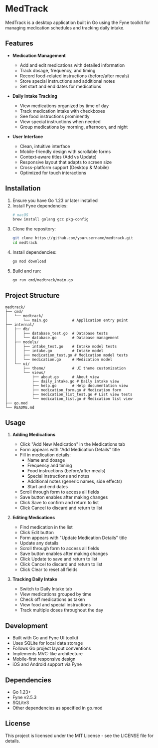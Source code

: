 # MedTrack

MedTrack is a desktop application built in Go using the Fyne toolkit for managing medication schedules and tracking daily intake.

## Features

- **Medication Management**
  - Add and edit medications with detailed information
  - Track dosage, frequency, and timing
  - Record food-related instructions (before/after meals)
  - Store special instructions and additional notes
  - Set start and end dates for medications

- **Daily Intake Tracking**
  - View medications organized by time of day
  - Track medication intake with checkboxes
  - See food instructions prominently
  - View special instructions when needed
  - Group medications by morning, afternoon, and night

- **User Interface**
  - Clean, intuitive interface
  - Mobile-friendly design with scrollable forms
  - Context-aware titles (Add vs Update)
  - Responsive layout that adapts to screen size
  - Cross-platform support (Desktop & Mobile)
  - Optimized for touch interactions

## Installation

1. Ensure you have Go 1.23 or later installed
2. Install Fyne dependencies:
   ```bash
   # macOS
   brew install golang gcc pkg-config
   ```
3. Clone the repository:
   ```bash
   git clone https://github.com/yourusername/medtrack.git
   cd medtrack
   ```
4. Install dependencies:
   ```bash
   go mod download
   ```
5. Build and run:
   ```bash
   go run cmd/medtrack/main.go
   ```

## Project Structure

```
medtrack/
├── cmd/
│   └── medtrack/
│       └── main.go           # Application entry point
├── internal/
│   ├── db/
│   │   ├── database_test.go  # Database tests
│   │   └── database.go       # Database management
│   ├── models/
│   │   ├── intake_test.go    # Intake model tests
│   │   ├── intake.go         # Intake model
│   │   ├── medication_test.go # Medication model tests
│   │   └── medication.go     # Medication model
│   └── ui/
│       ├── theme/            # UI theme customization
│       └── views/
│           ├── about.go      # About view
│           ├── daily_intake.go # Daily intake view
│           ├── help.go       # Help documentation view
│           ├── medication_form.go # Medication form
│           ├── medication_list_test.go # List view tests
│           └── medication_list.go # Medication list view
├── go.mod
└── README.md
```

## Usage

1. **Adding Medications**
   - Click "Add New Medication" in the Medications tab
   - Form appears with "Add Medication Details" title
   - Fill in medication details:
     - Name and dosage
     - Frequency and timing
     - Food instructions (before/after meals)
     - Special instructions and notes
     - Additional notes (generic names, side effects)
     - Start and end dates
   - Scroll through form to access all fields
   - Save button enables after making changes
   - Click Save to confirm and return to list
   - Click Cancel to discard and return to list

2. **Editing Medications**
   - Find medication in the list
   - Click Edit button
   - Form appears with "Update Medication Details" title
   - Update any details
   - Scroll through form to access all fields
   - Save button enables after making changes
   - Click Update to save and return to list
   - Click Cancel to discard and return to list
   - Click Clear to reset all fields

3. **Tracking Daily Intake**
   - Switch to Daily Intake tab
   - View medications grouped by time
   - Check off medications as taken
   - View food and special instructions
   - Track multiple doses throughout the day

## Development

- Built with Go and Fyne UI toolkit
- Uses SQLite for local data storage
- Follows Go project layout conventions
- Implements MVC-like architecture
- Mobile-first responsive design
- iOS and Android support via Fyne

## Dependencies

- Go 1.23+
- Fyne v2.5.3
- SQLite3
- Other dependencies as specified in go.mod

## License

This project is licensed under the MIT License - see the LICENSE file for details.
